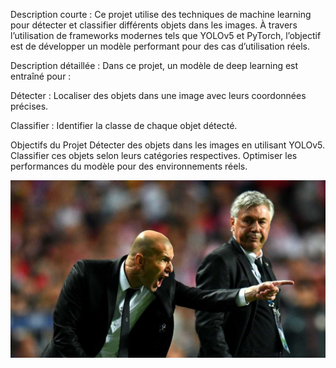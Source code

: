 Description courte :
Ce projet utilise des techniques de machine learning pour détecter et classifier différents objets dans les images. À travers l’utilisation de frameworks modernes tels que YOLOv5 et PyTorch, l’objectif est de développer un modèle performant pour des cas d’utilisation réels.

Description détaillée :
Dans ce projet, un modèle de deep learning est entraîné pour : 

Détecter : Localiser des objets dans une image avec leurs coordonnées précises. 


Classifier : Identifier la classe de chaque objet détecté.

Objectifs du Projet
Détecter des objets dans les images en utilisant YOLOv5.
Classifier ces objets selon leurs catégories respectives.
Optimiser les performances du modèle pour des environnements réels.

![Texte alternatif](/zidane.jpg)


